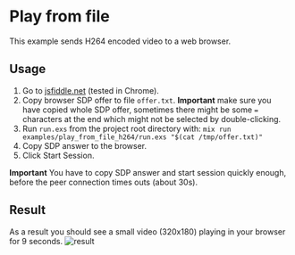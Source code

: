 # Play from file

This example sends H264 encoded video to a web browser.

## Usage

1. Go to [jsfiddle.net](https://jsfiddle.net/9s10amwL/) (tested in Chrome).
1. Copy browser SDP offer to file `offer.txt`. **Important** make sure you have copied whole SDP offer,
  sometimes there might be some `=` characters at the end which might not be selected by
  double-clicking.
1. Run `run.exs` from the project root directory with: `mix run examples/play_from_file_h264/run.exs "$(cat /tmp/offer.txt)"`
1. Copy SDP answer to the browser.
1. Click Start Session.

**Important** You have to copy SDP answer and start session quickly enough, before the peer
connection times outs (about 30s).

## Result

As a result you should see a small video (320x180) playing in your browser for 9 seconds. ![result](./result.png)
